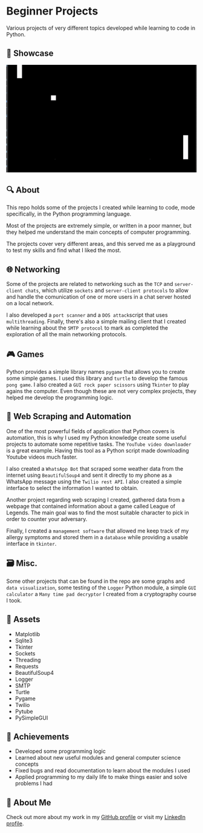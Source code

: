 
# Beginner Projects

Various projects of very different topics developed while learning to code in Python.

## 📸 Showcase
![Gif](gif.gif)

## 🔍 About

This repo holds some of the projects I created while learning to code, mode specifically, in the Python programming language. 

Most of the projects are extremely simple, or written in a poor manner, but they helped me understand the main concepts of computer programming.

The projects cover very different areas, and this served me as a playground to test my skills and find what I liked the most. 


## 🌐 Networking

Some of the projects are related to networking such as the `TCP` and `server-client chats`, which utilize `sockets` and `server-client protocols` to allow and handle the comunication of one or more users in a chat server hosted on a local network.

I also developed a `port scanner` and a `DOS attack`script that uses `multithreading`. Finally, there's also a simple mailing client that I created while learning about the `SMTP protocol` to mark as completed the exploration of all the main networking protocols. 
## 🎮 Games

Python provides a simple library names `pygame` that allows you to create some simple games. I used this library and `turtle` to develop the famous `pong game`. I also created a `GUI rock paper scissors` using `Tkinter` to play agains the computer. Even though these are not very complex projects, they helped me develop the programming logic.

## 🤖 Web Scraping and Automation

One of the most powerful fields of application that Python covers is automation, this is why I used my Python knowledge create some useful projects to automate some repetitive tasks. The `YouTube video downloader` is a great example. Having this tool as a Python script made downloading Youtube videos much faster. 

I also created a `WhatsApp Bot` that scraped some weather data from the internet using `BeautifulSoup4` and sent it directly to my phone as a WhatsApp message using the `Twilio rest API`. I also created a simple interface to select the information I wanted to obtain.


Another project regarding web scraping I created, gathered data from a webpage that contained information about a game called League of Legends. The main goal was to find the most suitable character to pick in order to counter your adversary.

Finally, I created a `management software` that allowed me keep track of my allergy symptoms and stored them in a `database` while providing a usable interface in `tkinter`.
## 🗃️ Misc.

Some other projects that can be found in the repo are some graphs and `data visualization`, some testing of the `Logger` Python module, a simple `GUI calculator` a `Many time pad decryptor` I created from a cryptography course I took.
## 🧱 Assets

- Matplotlib
- Sqlite3
- Tkinter
- Sockets
- Threading
- Requests
- BeautifulSoup4
- Logger
- SMTP
- Turtle
- Pygame
- Twilio
- Pytube
- PySimpleGUI
## 🎯 Achievements


- Developed some programming logic
- Learned about new useful modules and general computer science concepts
- Fixed bugs and read documentation to learn about the modules I used
- Applied programming to my daily life to make things easier and solve problems I had


## 🚀 About Me
Check out more about my work in my [GitHub profile](https://github.com/BielAltimira/price) or visit my [LinkedIn profile](https://www.linkedin.com/in/biel-altimira-tarter/).

